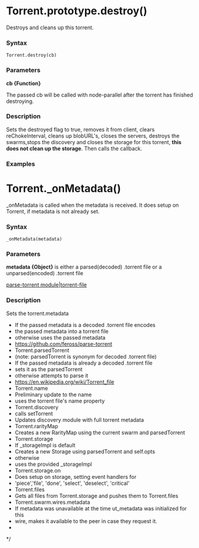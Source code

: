 # Torrent.prototype.destroy()
Destroys and cleans up this torrent.

### Syntax
    Torrent.destroy(cb)
### Parameters
   **cb {Function}**
   
   
   The passed cb will be called with node-parallel after the torrent has finished destroying.
### Description
Sets the destroyed flag to true, removes it from client, clears reChokeInterval, cleans up blobURL's, closes the servers,
destroys the swarms,stops the discovery and closes the storage for this torrent, **this does not clean up the storage**. Then calls the callback.

### Examples


# Torrent._onMetadata()
_onMetadata is called when the metadata is received.
It does setup on Torrent, if metadata is not already set.

### Syntax
    _onMetadata(metadata)

### Parameters
  **metadata {Object}** is either a parsed(decoded) .torrent file or a unparsed(encoded) .torrent file
  
   [parse-torrent module](https://github.com/feross/parse-torrent)|[torrent-file](https://en.wikipedia.org/wiki/Torrent_file)   
   
### Description
 Sets the torrent.metadata 
   *   If the passed metadata is a decoded .torrent file encodes
   *   the passed metadata into a torrent file
   *   otherwise uses the passed metadata
   *    https://github.com/feross/parse-torrent
   *  Torrent.parsedTorrent
*  (note: parsedTorrent is synonym for decoded .torrent file)
*  If the passed metadata is already a decoded .torrent file
*  sets it as the parsedTorrent
*  otherwise attempts to parse it
*   https://en.wikipedia.org/wiki/Torrent_file
 * Torrent.name
 *  Preliminary update to the name
 *  uses the torrent file's name property
 * Torrent.discovery 
 *  calls setTorrent
 *    Updates discovery module with full torrent metadata
 * Torrent.rarityMap
 *  Creates a new RarityMap using the current swarm and parsedTorrent
 * Torrent.storage
 *  If _storageImpl is default
 *  Creates a new Storage using parsedTorrent and self.opts
 *  otherwise
 *  uses the provided _storageImpl
 * Torrent.storage.on
 *  Does setup on storage, setting event handlers for
 *  'piece','file', 'done', 'select', 'deselect', 'critical'
 * Torrent.files
 *  Gets all files from Torrent.storage and pushes them to Torrent.files
 * Torrent.swarm.wires.metadata
 *  If metadata was unavailable at the time ut_metadata was initialized for this
 *  wire, makes it available to the peer in case they request it.
 *
 */

 
